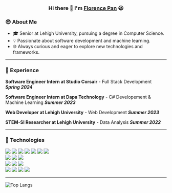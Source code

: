 ### <p align="center"> Hi there 👋 I'm [Florence Pan](https://www.linkedin.com/in/florence-pan/) 😃</p> 

### 😎 About Me
- 🎓 Senior at Lehigh University, pursuing a degree in Computer Science.
- 💡 Passionate about software development and machine learning.
- 🌐 Always curious and eager to explore new technologies and frameworks.
****
### 🌟 Experience
**Software Engineer Intern at Studio Corsair** - Full Stack Development ***Spring 2024***

**Software Engineer Intern at Dapa Technology** - C# Developement & Machine Learning ***Summer 2023***

**Web Developer at Lehigh University** - Web Development ***Summer 2023***

**STEM-SI Researcher at Lehigh University** - Data Analysis ***Summer 2022***
****
### 🤖 Technologies
<img src="https://img.shields.io/badge/Java-007396?logo=java&logoColor=white&style=for-the-badge" /> <img src="https://img.shields.io/badge/JavaScript-F7DF1E?logo=javascript&logoColor=black&style=for-the-badge" /> <img src="https://img.shields.io/badge/Python-3776AB?logo=python&logoColor=white&style=for-the-badge" /> <img src="https://img.shields.io/badge/SQL-4479A1?logo=postgresql&logoColor=white&style=for-the-badge" /> <img src="https://img.shields.io/badge/C%23-239120?logo=c-sharp&logoColor=white&style=for-the-badge" /> <img src="https://img.shields.io/badge/C++-00599C?logo=c%2B%2B&logoColor=white&style=for-the-badge" /> <img src="https://img.shields.io/badge/TypeScript-3178C6?logo=typescript&logoColor=white&style=for-the-badge" />  
<img src="https://img.shields.io/badge/HTML5-E34F26?logo=html5&logoColor=white&style=for-the-badge" /> <img src="https://img.shields.io/badge/CSS3-1572B6?logo=css3&logoColor=white&style=for-the-badge" /> <img src="https://img.shields.io/badge/Bootstrap-563D7C?logo=bootstrap&logoColor=white&style=for-the-badge" />  
<img src="https://img.shields.io/badge/Vue.js-4FC08D?logo=vue.js&logoColor=white&style=for-the-badge" /> <img src="https://img.shields.io/badge/React.js-61DAFB?logo=react&logoColor=white&style=for-the-badge" /> <img src="https://img.shields.io/badge/Express.js-000000?logo=express&logoColor=white&style=for-the-badge" />  
<img src="https://img.shields.io/badge/Node.js-339933?logo=node.js&logoColor=white&style=for-the-badge" /> <img src="https://img.shields.io/badge/Flask-000000?logo=flask&logoColor=white&style=for-the-badge" />
<img src="https://img.shields.io/badge/MongoDB-47A248?logo=mongodb&logoColor=white&style=for-the-badge" /> <img src="https://img.shields.io/badge/PostgreSQL-336791?logo=postgresql&logoColor=white&style=for-the-badge" />
****
![Top Langs](https://github-readme-stats.vercel.app/api/top-langs/?username=JunyiPan-F&layout=compact)
<!--
**JunyiPan-F/JunyiPan-F** is a ✨ _special_ ✨ repository because its `README.md` (this file) appears on your GitHub profile.

Here are some ideas to get you started:

- 🔭 I’m currently working on ...
- 🌱 I’m currently learning ...
- 👯 I’m looking to collaborate on ...
- 🤔 I’m looking for help with ...
- 💬 Ask me about ...
- 📫 How to reach me: ...
- 😄 Pronouns: ...
- ⚡ Fun fact: ...
-->
